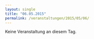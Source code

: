 ```yaml
---
layout: single
title: "06.05.2015"
permalink: /veranstaltungen/2015/05/06/
---
```


Keine Veranstaltung an diesem Tag.
